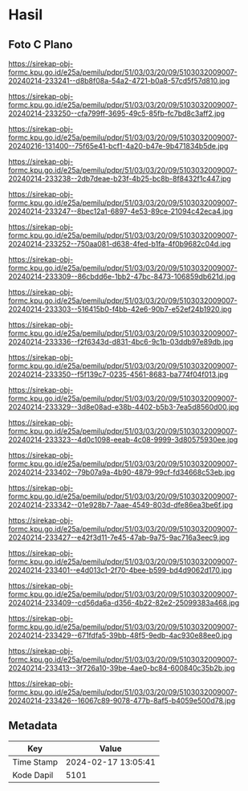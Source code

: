 # Hasil

## Foto C Plano

https://sirekap-obj-formc.kpu.go.id/e25a/pemilu/pdpr/51/03/03/20/09/5103032009007-20240214-233241--d8b8f08a-54a2-4721-b0a8-57cd5f57d810.jpg

https://sirekap-obj-formc.kpu.go.id/e25a/pemilu/pdpr/51/03/03/20/09/5103032009007-20240214-233250--cfa799ff-3695-49c5-85fb-fc7bd8c3aff2.jpg

https://sirekap-obj-formc.kpu.go.id/e25a/pemilu/pdpr/51/03/03/20/09/5103032009007-20240216-131400--75f65e41-bcf1-4a20-b47e-9b471834b5de.jpg

https://sirekap-obj-formc.kpu.go.id/e25a/pemilu/pdpr/51/03/03/20/09/5103032009007-20240214-233238--2db7deae-b23f-4b25-bc8b-8f8432f1c447.jpg

https://sirekap-obj-formc.kpu.go.id/e25a/pemilu/pdpr/51/03/03/20/09/5103032009007-20240214-233247--8bec12a1-6897-4e53-89ce-21094c42eca4.jpg

https://sirekap-obj-formc.kpu.go.id/e25a/pemilu/pdpr/51/03/03/20/09/5103032009007-20240214-233252--750aa081-d638-4fed-b1fa-4f0b9682c04d.jpg

https://sirekap-obj-formc.kpu.go.id/e25a/pemilu/pdpr/51/03/03/20/09/5103032009007-20240214-233309--86cbdd6e-1bb2-47bc-8473-106859db621d.jpg

https://sirekap-obj-formc.kpu.go.id/e25a/pemilu/pdpr/51/03/03/20/09/5103032009007-20240214-233303--516415b0-f4bb-42e6-90b7-e52ef24b1920.jpg

https://sirekap-obj-formc.kpu.go.id/e25a/pemilu/pdpr/51/03/03/20/09/5103032009007-20240214-233336--f2f6343d-d831-4bc6-9c1b-03ddb97e89db.jpg

https://sirekap-obj-formc.kpu.go.id/e25a/pemilu/pdpr/51/03/03/20/09/5103032009007-20240214-233350--f5f139c7-0235-4561-8683-ba774f04f013.jpg

https://sirekap-obj-formc.kpu.go.id/e25a/pemilu/pdpr/51/03/03/20/09/5103032009007-20240214-233329--3d8e08ad-e38b-4402-b5b3-7ea5d8560d00.jpg

https://sirekap-obj-formc.kpu.go.id/e25a/pemilu/pdpr/51/03/03/20/09/5103032009007-20240214-233323--4d0c1098-eeab-4c08-9999-3d80575930ee.jpg

https://sirekap-obj-formc.kpu.go.id/e25a/pemilu/pdpr/51/03/03/20/09/5103032009007-20240214-233402--79b07a9a-4b90-4879-99cf-fd34668c53eb.jpg

https://sirekap-obj-formc.kpu.go.id/e25a/pemilu/pdpr/51/03/03/20/09/5103032009007-20240214-233342--01e928b7-7aae-4549-803d-dfe86ea3be6f.jpg

https://sirekap-obj-formc.kpu.go.id/e25a/pemilu/pdpr/51/03/03/20/09/5103032009007-20240214-233427--e42f3d11-7e45-47ab-9a75-9ac716a3eec9.jpg

https://sirekap-obj-formc.kpu.go.id/e25a/pemilu/pdpr/51/03/03/20/09/5103032009007-20240214-233401--e4d013c1-2f70-4bee-b599-bd4d9062d170.jpg

https://sirekap-obj-formc.kpu.go.id/e25a/pemilu/pdpr/51/03/03/20/09/5103032009007-20240214-233409--cd56da6a-d356-4b22-82e2-25099383a468.jpg

https://sirekap-obj-formc.kpu.go.id/e25a/pemilu/pdpr/51/03/03/20/09/5103032009007-20240214-233429--671fdfa5-39bb-48f5-9edb-4ac930e88ee0.jpg

https://sirekap-obj-formc.kpu.go.id/e25a/pemilu/pdpr/51/03/03/20/09/5103032009007-20240214-233413--3f726a10-39be-4ae0-bc84-600840c35b2b.jpg

https://sirekap-obj-formc.kpu.go.id/e25a/pemilu/pdpr/51/03/03/20/09/5103032009007-20240214-233426--16067c89-9078-477b-8af5-b4059e500d78.jpg


## Metadata

| Key        | Value               |
| ---------- | ------------------- |
| Time Stamp | 2024-02-17 13:05:41 |
| Kode Dapil | 5101                |




